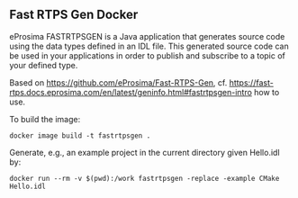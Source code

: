 ## Fast RTPS Gen Docker

eProsima FASTRTPSGEN is a Java application that generates source code using the data types defined in an IDL file. This generated source code can be used in your applications in order to publish and subscribe to a topic of your defined type.

Based on <https://github.com/eProsima/Fast-RTPS-Gen>, cf. <https://fast-rtps.docs.eprosima.com/en/latest/geninfo.html#fastrtpsgen-intro> how to use.

To build the image:

```
docker image build -t fastrtpsgen .
```

Generate, e.g., an example project in the current directory given Hello.idl by:

```
docker run --rm -v $(pwd):/work fastrtpsgen -replace -example CMake Hello.idl
```